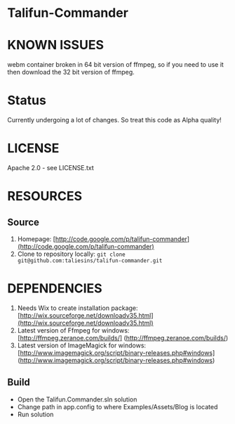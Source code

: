 Talifun-Commander
=================

# KNOWN ISSUES

webm container broken in 64 bit version of ffmpeg, so if you need to use it then download the 32 bit version of ffmpeg.

# Status

Currently undergoing a lot of changes. So treat this code as Alpha quality!

# LICENSE
Apache 2.0 - see LICENSE.txt

# RESOURCES
## Source
1. Homepage: [http://code.google.com/p/talifun-commander](http://code.google.com/p/talifun-commander)
2. Clone to repository locally: `git clone git@github.com:taliesins/talifun-commander.git`

# DEPENDENCIES
1. Needs Wix to create installation package: [http://wix.sourceforge.net/downloadv35.html](http://wix.sourceforge.net/downloadv35.html)
2. Latest version of Ffmpeg for windows: [http://ffmpeg.zeranoe.com/builds/] (http://ffmpeg.zeranoe.com/builds/)
3. Latest version of ImageMagick for windows: [http://www.imagemagick.org/script/binary-releases.php#windows] (http://www.imagemagick.org/script/binary-releases.php#windows)

## Build
* Open the Talifun.Commander.sln solution
* Change path in app.config to where Examples/Assets/Blog is located
* Run solution
